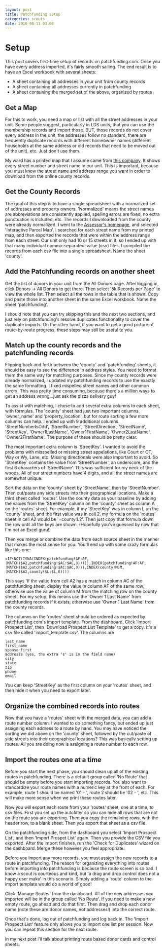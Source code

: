 ```yaml
---
layout: post
title: Patchfunding setup
categories: scouts
date: 2016-08-11 03:00
---
```

# Setup
This post covers first-time setup of records on patchfunding.com. Once you have every address imported, it's fairly smooth sailing. The end result is to have an Excel workbook with several sheets:

 - A sheet containing all addresses in your unit from county records
 - A sheet containing all addresses currently in patchfunding
 - A sheet containing the merged set of the above, organized by routes

## Get a Map
For this to work, you need a map or list with all the street addresses in your unit. Some people suggest, particularly in LDS units, that you can use the membership records and import those. BUT, those records do not cover every address in the unit, the addresses follow no standard, there are frequently duplicate records with different homeowner names (different households at the same address or old records that need to be moved out of the unit), etc. Just don't use them.

My ward has a printed map that I assume came from [this company](https://www.facebook.com/UTAH-Mapping-445791522151116/?ref=br_rs). It shows every street number and street name in our unit. This is important, because you must know the street name and address range you want in order to download from the online county records.

## Get the County Records
The goal of this step is to have a single spreadsheet with a normalized set of addresses and property owners. 'Normalized' means the street names are abbreviations are consistently applied, spelling errors are fixed, no extra punctuation is included, etc. The records I downloaded from the county were already normalized. I went to the [Assessor's homepage](https://slco.org/assessor/), and selected 'Interactive Parcel Map'. I searched for each street name from my printed map, and then exported the records that were within the address range from each street. Our unit only had 10 or 15 streets in it, so I ended up with that many individual comma-separated-value (csv) files. I compiled the records from each csv file into a single spreadsheet. Name the sheet 'county'.

## Add the Patchfunding records on another sheet
Get the list of donors in your unit from the All Donors page. After logging in, click Donors -> All Donors to get there. Then select '5k Records per Page' to view the whole list. Then select all the rows in the table that is shown. Copy and paste those into another sheet in the same Excel workbook. Name the sheet 'patchfunding'.

I should note that you can try skipping this and the next two sections, and just rely on patchfunding's resolve duplicates functionality to cover the duplicate imports. On the other hand, if you want to get a good picture of route-by-route progress, these steps may still be useful to you.

## Match up the county records and the patchfunding records
Flipping back and forth between the 'county' and 'patchfunding' sheets, it should be easy to see the difference in address styles. You need to format them the same way for matching purposes. Since my county records were already normalized, I updated my patchfunding records to use the exactly the same formatting. I fixed mispelled street names and other common errors. This was pretty time consuming, because there's a million ways to get an address wrong...just ask the pizza delivery guy!

To assist with matching, I chose to add several extra columns to each sheet, with formulas. The 'county' sheet had just two important columns, 'owner_name' and 'property_location', but for route sorting a few more columns can help. I ended up with 9 additional columns. 'StreetNumberIsOdd', 'StreetNumber', 'StreetDirection', 'StreetName', 'StreetKey', 'Owner1LastName', 'Owner1FirstName', 'Owner2LastName', 'Owner2FirstName'. The purpose of these should be pretty clear.

The most important extra column is 'StreetKey'. I wanted to avoid the problems with misspelled or missing street appelations, like Court or CT, Way or Wy, Lane, etc. Missing directionals were also important to avoid. So 'StreetKey' contains the value from 'StreetNumber', an underscore, and the first 6 characters of 'StreetName'. This was sufficient for my neck of the woods. All of our street numbers have 4 digits, and all the street names are somewhat unique. 

Sort the data on the 'county' sheet by 'StreetName', then by 'StreetNumber'. Then cut/paste any side streets into their geographical locations. Make a third sheet called 'routes'. Use the county data as your baseline by adding the values from the 'StreetKey' column on the 'county' sheet as column A on the 'routes' sheet. For example, if my 'StreetKey' was in column L on the 'county' sheet, and the first value was in cell 2, my formula on the 'routes' sheet in cell A2 would be '=county!L2'. Then just copy that formula down the row until all the keys are shown. (Hopefully you've guessed by now that I'm not an Excel guru!)

Then you merge or combine the data from each source sheet in the manner that makes the most sense for you. You'll end up with some crazy formulas like this one:

```=IF(NOT(ISNA(INDEX(patchfunding!AF:AF,(MATCH($A2,patchfunding!$AC:$AC,0))))),INDEX(patchfunding!AF:AF,(MATCH($A2,patchfunding!$AC:$AC,0))),INDEX(county!M:M,(MATCH($A2,county!$L:$L,0))))```

This says 'If the value from cell A2 has a match in column AC of the patchfunding sheet, display the value in column AF of the same row, otherwise use the value of column M from the matching row on the county sheet'. For my setup, this means use the 'Owner 1 Last Name' from patchfunding records if it exists, otherwise use 'Owner 1 Last Name' from the county records.

The columns on the 'routes' sheet should be ordered as expected by patchfunding.com's import template. From the dashboard, Click 'Import Prospect List', then 'Download Prospect List Template' to get a copy. It's a csv file called 'import_template.csv'. The columns are 

    last_name
    first_name
    spouse_first
    addresss (yes, the extra 's' is in the field name)
    city
    state
    zip
    phone
    email

You can keep 'StreetKey' as the first column on your 'routes' sheet, and then hide it when you need to export later.

## Organize the combined records into routes
Now that you have a 'routes' sheet with the merged data, you can add a route number column. I wanted to do something fancy, but ended up just assigning each address to a route by hand. You may have noticed the sorting we did above on the 'county' sheet, followed by the cut/paste of side streets into their geographical locations? This was basically setting up routes. All you are doing now is assigning a route number to each row.

## Import the routes one at a time
Before you start the next phase, you should clean up all of the existing routes in patchfunding. There is a default group called 'No Route' that should be empty before you start importing records. You also want to standardize your route names with a numeric key at the front of each. For example, route 1 should be named '01 - <route description>', route 2 should be '02 - <route description>', etc. This will make more sense when we print these routes later.

Now you will export each route from your 'routes' sheet, one at a time, to csv files. First you set up the autofilter so you can hide all rows that are not on the route you are exporting. Then you copy the remaining rows, with the header row, to a blank sheet. Then you export that sheet as a csv file.

On the patchfunding side, from the dashboard you select 'Import Prospect List', and then 'Import Prospet List' again. Then you provide the CSV file you exported. After the import finishes, run the 'Check for Duplicates' wizard on the dashboard. Merge these however you feel appropriate.

Before you import any more records, you must assign the new records to a route in patchfunding. The reason for organizing everything into routes before importing into patchfunding is because the route screen is so bad. I know a scout is courteous and kind, but 'a drag and drop control does not a happy user make' in this scenario. Simply adding a 'route' column to the import template would do a world of good! 

Click 'Manage Routes' from the dashboard. All of the new addresses you imported will be in the group called 'No Route'. If you need to make a new empty route, go ahead and do that first. Then drag and drop each donor name (note these are donor names, not addresses!) into the correct route. 

Once that's done, log out of patchfunding and log back in. The 'Import Prospect List' feature only allows you to import one list per session. Now you can repeat this section for the next route.

In my next post I'll talk about printing route based donor cards and control sheets.
